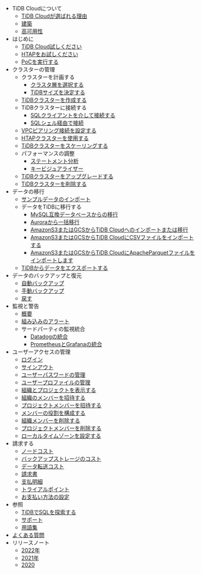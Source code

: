 <!-- markdownlint-disable MD007 -->

<!-- markdownlint-disable MD041 -->

-   TiDB Cloudについて
    -   [TiDB Cloudが選ばれる理由](/tidb-cloud/tidb-cloud-intro.md)
    -   [建築](/tidb-cloud/tidb-cloud-intro.md#architecture)
    -   [高可用性](/tidb-cloud/high-availability-with-multi-az.md)
-   はじめに
    -   [TiDB Cloud試しください](/tidb-cloud/tidb-cloud-quickstart.md)
    -   [HTAPをお試しください](/tidb-cloud/tidb-cloud-htap-quickstart.md)
    -   [PoCを実行する](/tidb-cloud/tidb-cloud-poc.md)
-   クラスターの管理
    -   クラスターを計画する
        -   [クラスタ層を選択する](/tidb-cloud/select-cluster-tier.md)
        -   [TiDBサイズを決定する](/tidb-cloud/size-your-cluster.md)
    -   [TiDBクラスターを作成する](/tidb-cloud/create-tidb-cluster.md)
    -   TiDBクラスターに接続する
        -   [SQLクライアントを介して接続する](/tidb-cloud/connect-to-tidb-cluster.md)
        -   [SQLシェル経由で接続](/tidb-cloud/connect-to-tidb-cluster.md#connect-via-sql-shell)
    -   [VPCピアリング接続を設定する](/tidb-cloud/set-up-vpc-peering-connections.md)
    -   [HTAPクラスターを使用する](/tidb-cloud/use-htap-cluster.md)
    -   [TiDBクラスターをスケーリングする](/tidb-cloud/scale-tidb-cluster.md)
    -   パフォーマンスの調整
        -   [ステートメント分析](/tidb-cloud/tune-performance.md)
        -   [キービジュアライザー](/tidb-cloud/tune-performance.md#key-visualizer)
    -   [TiDBクラスターをアップグレードする](/tidb-cloud/upgrade-tidb-cluster.md)
    -   [TiDBクラスターを削除する](/tidb-cloud/delete-tidb-cluster.md)
-   データの移行
    -   [サンプルデータのインポート](/tidb-cloud/import-sample-data.md)
    -   データをTiDBに移行する
        -   [MySQL互換データベースからの移行](/tidb-cloud/migrate-data-into-tidb.md)
        -   [Auroraから一括移行](/tidb-cloud/migrate-from-aurora-bulk-import.md)
        -   [AmazonS3またはGCSからTiDB Cloudへのインポートまたは移行](/tidb-cloud/migrate-from-amazon-s3-or-gcs.md)
        -   [AmazonS3またはGCSからTiDB CloudにCSVファイルをインポートする](/tidb-cloud/import-csv-files.md)
        -   [AmazonS3またはGCSからTiDB CloudにApacheParquetファイルをインポートします](/tidb-cloud/import-parquet-files.md)
    -   [TiDBからデータをエクスポートする](/tidb-cloud/export-data-from-tidb-cloud.md)
-   データのバックアップと復元
    -   [自動バックアップ](/tidb-cloud/backup-and-restore.md)
    -   [手動バックアップ](/tidb-cloud/backup-and-restore.md#manual-backup)
    -   [戻す](/tidb-cloud/backup-and-restore.md#restore)
-   監視と警告
    -   [概要](/tidb-cloud/monitor-tidb-cluster.md)
    -   [組み込みのアラート](/tidb-cloud/monitor-built-in-alerting.md)
    -   サードパーティの監視統合
        -   [Datadogの統合](/tidb-cloud/monitor-datadog-integration.md)
        -   [PrometheusとGrafanaの統合](/tidb-cloud/monitor-prometheus-and-grafana-integration.md)
-   ユーザーアクセスの管理
    -   [ログイン](/tidb-cloud/manage-user-access.md)
    -   [サインアウト](/tidb-cloud/manage-user-access.md#sign-out)
    -   [ユーザーパスワードの管理](/tidb-cloud/manage-user-access.md#manage-user-passwords)
    -   [ユーザープロファイルの管理](/tidb-cloud/manage-user-access.md#manage-user-profiles)
    -   [組織とプロジェクトを表示する](/tidb-cloud/manage-user-access.md#view-the-organization-and-project)
    -   [組織のメンバーを招待する](/tidb-cloud/manage-user-access.md#invite-an-organization-member)
    -   [プロジェクトメンバーを招待する](/tidb-cloud/manage-user-access.md#invite-a-project-member)
    -   [メンバーの役割を構成する](/tidb-cloud/manage-user-access.md#configure-member-roles)
    -   [組織メンバーを削除する](/tidb-cloud/manage-user-access.md#remove-an-organization-member)
    -   [プロジェクトメンバーを削除する](/tidb-cloud/manage-user-access.md#remove-a-project-member)
    -   [ローカルタイムゾーンを設定する](/tidb-cloud/manage-user-access.md#set-the-local-time-zone)
-   請求する
    -   [ノードコスト](/tidb-cloud/tidb-cloud-billing.md)
    -   [バックアップストレージのコスト](/tidb-cloud/tidb-cloud-billing.md#backup-storage-cost)
    -   [データ転送コスト](/tidb-cloud/tidb-cloud-billing.md#data-transfer-cost)
    -   [請求書](/tidb-cloud/tidb-cloud-billing.md#invoices)
    -   [支払明細](/tidb-cloud/tidb-cloud-billing.md#billing-details)
    -   [トライアルポイント](/tidb-cloud/tidb-cloud-billing.md#trial-points)
    -   [お支払い方法の設定](/tidb-cloud/tidb-cloud-billing.md#payment-method)
-   参照
    -   [TiDBでSQLを探索する](/basic-sql-operations.md)
    -   [サポート](/tidb-cloud/tidb-cloud-support.md)
    -   [用語集](/tidb-cloud/tidb-cloud-glossary.md)
-   [よくある質問](/tidb-cloud/tidb-cloud-faq.md)
-   リリースノート
    -   [2022年](/tidb-cloud/release-notes-2022.md)
    -   [2021年](/tidb-cloud/release-notes-2021.md)
    -   [2020](/tidb-cloud/release-notes-2020.md)
